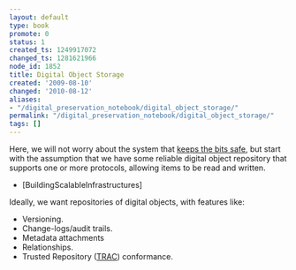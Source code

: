 ```yaml
---
layout: default
type: book
promote: 0
status: 1
created_ts: 1249917072
changed_ts: 1281621966
node_id: 1852
title: Digital Object Storage
created: '2009-08-10'
changed: '2010-08-12'
aliases:
- "/digital_preservation_notebook/digital_object_storage/"
permalink: "/digital_preservation_notebook/digital_object_storage/"
tags: []
---
```

Here, we will not worry about the system that [keeps the bits safe](/digital_preservation_notebook/bit_preservation), but start with the assumption that we have some reliable digital object repository that supports one or more protocols, allowing items to be read and written.
 
 * [BuildingScalableInfrastructures]

Ideally, we want repositories of digital objects, with features like:

 * Versioning.
 * Change-logs/audit trails.
 * Metadata attachments
 * Relationships.
 * Trusted Repository ([TRAC](http://www.crl.edu/content.asp?l1=13&l2=58&l3=162&l4=91)) conformance.

